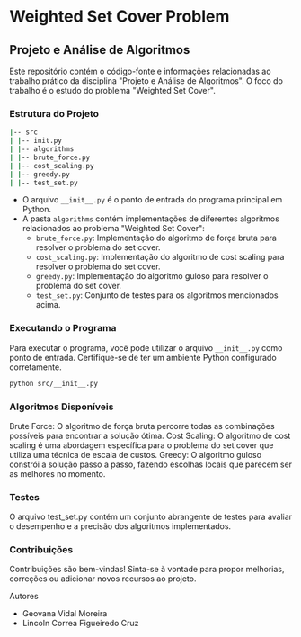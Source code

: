 # Weighted Set Cover Problem

## Projeto e Análise de Algoritmos

Este repositório contém o código-fonte e informações relacionadas ao trabalho prático da disciplina "Projeto e Análise de Algoritmos". O foco do trabalho é o estudo do problema "Weighted Set Cover".

### Estrutura do Projeto

```bash
|-- src
| |-- init.py
| |-- algorithms
| |-- brute_force.py
| |-- cost_scaling.py
| |-- greedy.py
| |-- test_set.py
```

- O arquivo `__init__.py` é o ponto de entrada do programa principal em Python.
- A pasta `algorithms` contém implementações de diferentes algoritmos relacionados ao problema "Weighted Set Cover":
  - `brute_force.py`: Implementação do algoritmo de força bruta para resolver o problema do set cover.
  - `cost_scaling.py`: Implementação do algoritmo de cost scaling para resolver o problema do set cover.
  - `greedy.py`: Implementação do algoritmo guloso para resolver o problema do set cover.
  - `test_set.py`: Conjunto de testes para os algoritmos mencionados acima.

### Executando o Programa

Para executar o programa, você pode utilizar o arquivo `__init__.py` como ponto de entrada. Certifique-se de ter um ambiente Python configurado corretamente.

```bash
python src/__init__.py
```

### Algoritmos Disponíveis
Brute Force: O algoritmo de força bruta percorre todas as combinações possíveis para encontrar a solução ótima.
Cost Scaling: O algoritmo de cost scaling é uma abordagem específica para o problema do set cover que utiliza uma técnica de escala de custos.
Greedy: O algoritmo guloso constrói a solução passo a passo, fazendo escolhas locais que parecem ser as melhores no momento.

### Testes
O arquivo test_set.py contém um conjunto abrangente de testes para avaliar o desempenho e a precisão dos algoritmos implementados.

### Contribuições
Contribuições são bem-vindas! Sinta-se à vontade para propor melhorias, correções ou adicionar novos recursos ao projeto.

Autores
- Geovana Vidal Moreira
- Lincoln Correa Figueiredo Cruz
